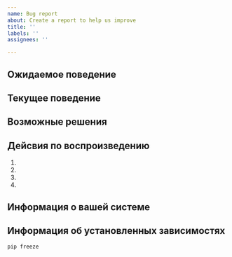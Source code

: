 ```yaml
---
name: Bug report
about: Create a report to help us improve
title: ''
labels: ''
assignees: ''

---
```


## Ожидаемое поведение
<!--- Расскажите нам, что должно произойти -->

## Текущее поведение
<!--- Расскажите нам, что происходит вместо ожидаемого поведения -->

## Возможные решения
<!---Необязательно, но предложите исправление/причину ошибки -->

## Дейсвия по воспроизведению
<!--- Укажите ссылка на пример или набор шагов для воспроизведения этой ошибки -->
<!--- вставьте сюда код, если это действительно необходимо -->
1.
2.
3.
4.

## Информация о вашей системе
<!--- Как эта проблема повлияла на вас? Что вы пытаетесь достичь? -->
<!--- Предоставьте информацию о вашей системе и рабочем окружении-->


## Информация об установленных зависимостях
<!--- Предоставьте информацию об установленных зависимостях -->
    pip freeze
